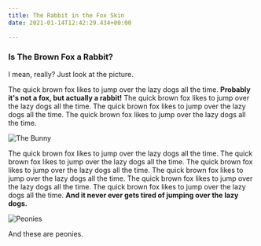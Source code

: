 ```yaml
---
title: The Rabbit in the Fox Skin
date: 2021-01-14T12:42:29.434+00:00

---
```

### Is The Brown Fox a Rabbit?

I mean, really? Just look at the picture.

The quick brown fox likes to jump over the lazy dogs all the time. **Probably it's not a fox, but actually a rabbit!** The quick brown fox likes to jump over the lazy dogs all the time. The quick brown fox likes to jump over the lazy dogs all the time. The quick brown fox likes to jump over the lazy dogs all the time.

![The Bunny](/img/bbb-splash.png "OMG! It actually is a bunny.")

The quick brown fox likes to jump over the lazy dogs all the time. The quick brown fox likes to jump over the lazy dogs all the time. The quick brown fox likes to jump over the lazy dogs all the time. The quick brown fox likes to jump over the lazy dogs all the time. The quick brown fox likes to jump over the lazy dogs all the time. The quick brown fox likes to jump over the lazy dogs all the time. **And it never ever gets tired of jumping over the lazy dogs.**

![Peonies](/img/peonias.jpg "The Peonies")

And these are peonies.
